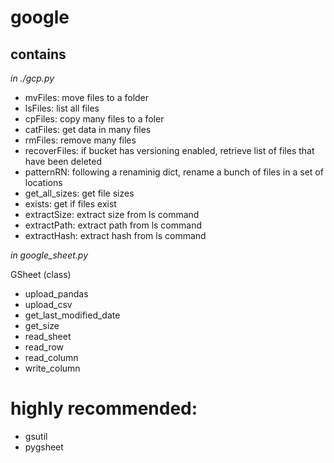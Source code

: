# google

## contains

_in ./gcp.py_

- mvFiles: move files to a folder
- lsFiles: list all files
- cpFiles: copy many files to a foler
- catFiles: get data in many files
- rmFiles: remove many files
- recoverFiles: if bucket has versioning enabled, retrieve list of files that have been deleted
- patternRN: following a renaminig dict, rename a bunch of files in a set of locations
- get_all_sizes: get file sizes
- exists: get if files exist
- extractSize: extract size from ls command
- extractPath: extract path from ls command
- extractHash: extract hash from ls command

_in google\_sheet.py_

GSheet (class)
  - upload_pandas
  - upload_csv
  - get_last_modified_date
  - get_size
  - read_sheet
  - read_row
  - read_column
  - write_column

  # highly recommended:

  - gsutil
  - pygsheet